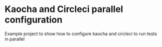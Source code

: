 # Kaocha and Circleci parallel configuration

Example project to show how to configure kaocha and circleci to run tests in parallel
